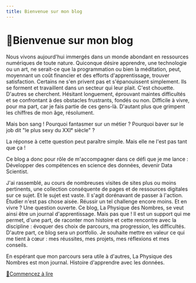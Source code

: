 ```yaml
---
title: Bienvenue sur mon blog
---
```


# 👋Bienvenue sur mon blog


Nous vivons aujourd'hui immergés dans un monde abondant en ressources numériques de toute nature.
Quiconque désire apprendre, une technologie ou un art, ne serait-ce que la programmation ou bien la méditation, peut, moyennant un coût financier et des efforts d'apprentissage, trouver satisfaction.
Certains ne s'en privent pas et s'épanouissent simplement. Ils se forment et travaillent dans un secteur qui leur plait. C'est chouette. 
D'autres se cherchent. Hésitant longuement, éprouvant maintes difficultés et se confrontant à des obstacles frustrants, fondés ou non. Difficile à vivre, pour ma part, car je fais partie de ces gens-là. D'autant plus que grimpent les chiffres de mon âge, résolument.

Mais bon sang ! Pourquoi fantasmer sur un métier ? Pourquoi baver sur le job dit "le plus sexy du XXIᵉ siècle" ?

La réponse à cette question peut paraître simple. Mais elle ne l'est pas tant que ça !

Ce blog a donc pour rôle de m'accompagner dans ce défi que je me lance : Développer des compétences en science des données, devenir Data Scientist.

J'ai rassemblé, au cours de nombreuses visites de sites plus ou moins pertinents, une collection conséquente de pages et de ressources digitales sur ce sujet. Et le sujet est vaste.
Il s'agit dorénavant de passer à l'action. Étudier n'est pas chose aisée. Réussir un tel challenge encore moins. Et en vivre ? Une question ouverte.
Ce blog, La Physique des Nombres, se veut ainsi être un journal d'apprentissage. Mais pas que !
Il est un support qui me permet, d'une part, de raconter mon histoire et cette rencontre avec la discipline : évoquer des choix de parcours, ma progression, les difficultés. D'autre part, ce blog sera un portfolio. Je souhaite mettre en valeur ce qui me tient à cœur :  mes réussites, mes projets, mes réflexions et mes conseils. 

En espérant que mon parcours sera utile à d'autres, La Physique des Nombres est mon journal. Histoire d'apprendre avec les données.

[🎯Commencez à lire](./roadmap.md)
